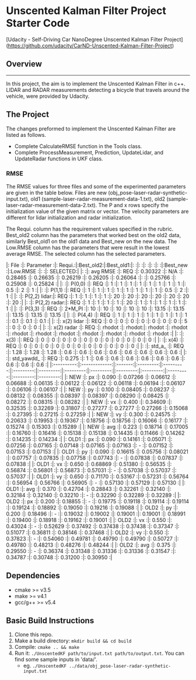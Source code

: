 # Unscented Kalman Filter Project Starter Code
[Udacity - Self-Driving Car NanoDegree Unscented Kalman Filter Project]
(https://github.com/udacity/CarND-Unscented-Kalman-Filter-Project)

## Overview
---
In this project, the aim is to implement the Unscented Kalman Filter in c++. LIDAR and RADAR measurements detecting a bicycle that travels around the vehicle, were provided by Udacity.

## The Project

The changes preformed to implement the Unscented Kalman Filter are listed as follows.

* Complete CalculateRMSE function in the Tools class.
* Complete ProcessMeasurement, Prediction, UpdateLidar, and UpdateRadar functions in UKF class.

### RMSE

The RMSE values for three files and some of the experimented parameters are given in the table below. Files are new (obj_pose-laser-radar-synthetic-input.txt), old1 (sample-laser-radar-measurement-data-1.txt), old2 (sample-laser-radar-measurement-data-2.txt). The P and x rows specify the initialization value of the given matrix or vector. The velocity parameters are different for lidar initialization and radar initialization.

The Requi. column has the requirement values specified in the rubric. Best_old2 column has the parameters that worked best on the old2 data, similarly Best_old1 on the old1 data and Best_new on the new data. The Low.RMSE column has the parameters that were result in the lowest average RMSE. The selected column has the selected parameters.

|:  File    :|: Parameter   :|: Requi.:|:Best_old2:|:Best_old1:|:         :|:         :|:         :|:         :|:         :|:Best_new :|:Low.RMSE :|:         :|: SELECTED:|
|:          :|: avg RMSE    :|: REQ   :|: 0.30322 :|:   N/A   :|: 0.28465 :|: 0.26635 :|: 0.26219 :|: 0.26205 :|: 0.26064 :|:         :|: 0.25766 :|: 0.25908 :|: 0.25824 :|
|:          :|: P(0,0)      :|: REQ   :|: 1       :|:   1     :|: 1       :|: 1       :|: 1       :|: 1       :|: 1       :|: 1       :|: 0.5     :|: 2       :|: 1       :|
|:          :|: P(1,1)      :|: REQ   :|: 1       :|:   1     :|: 1       :|: 1       :|: 1       :|: 1       :|: 1       :|: 1       :|: 0.5     :|: 2       :|: 1       :|
|:          :|: P(2,2) lidar:|: REQ   :|: 1       :|:   1     :|: 1       :|: 1       :|: 20      :|: 20      :|: 20      :|: 20      :|: 20      :|: 20      :|: 20      :|
|:          :|: P(2,2) radar:|: REQ   :|: 1       :|:   1     :|: 1       :|: 1       :|: 20      :|: 1       :|: 1       :|: 1       :|: 1       :|: 1       :|: 1       :|
|:          :|: P(3,3)      :|: REQ   :|: 2*M_PI  :|:   10    :|: 10      :|: 10      :|: 10      :|: 10      :|: 13.15   :|: 13.15   :|: 13.15   :|: 13.15   :|: 13.15   :|
|:          :|: P(4,4)      :|: REQ   :|: 1       :|:   1     :|: 1       :|: 1       :|: 1       :|: 1       :|: 1       :|: 1       :|: 0.1     :|: 0.1     :|: 0.1     :|
|:          :|: x(2) lidar  :|: REQ   :|: 0       :|:   0     :|: 0       :|: 0       :|: 0       :|: 0       :|: 0       :|: 5       :|: 0       :|: 0       :|: 0       :|
|:          :|: x(2) radar  :|: REQ   :|: rhodot  :|:   rhodot:|: rhodot  :|: rhodot  :|: rhodot  :|: rhodot  :|: rhodot  :|: rhodot  :|: rhodot  :|: rhodot  :|: rhodot  :|
|:          :|: x(3)        :|: REQ   :|: 0       :|:   0     :|: 0       :|: 0       :|: 0       :|: 0       :|: 0       :|: 0       :|: 0       :|: 0       :|: 0       :|
|:          :|: x(4)        :|: REQ   :|: 0       :|:   0     :|: 0       :|: 0       :|: 0       :|: 0       :|: 0       :|: 0       :|: 0       :|: 0       :|: 0       :|
|:          :|: std_a_      :|: REQ   :|: 1.28    :|:   1.28  :|: 1.28    :|: 0.6     :|: 0.6     :|: 0.6     :|: 0.6     :|: 0.6     :|: 0.6     :|: 0.6     :|: 0.6     :|
|:          :|: std_yawdd_  :|: REQ   :|: 0.275   :|:   1     :|: 0.6     :|: 0.6     :|: 0.6     :|: 0.6     :|: 0.6     :|: 0.6     :|: 0.6     :|: 0.6     :|: 0.6     :|
|:----------:|:-------------:|:-------:|:---------:|:---------:|:---------:|:---------:|:---------:|:---------:|:---------:|:---------:|:---------:|:---------:|:---------:|
|:  NEW     :|: px          :|: 0.090 :|: 0.07266 :|: 0.06612 :|: 0.06688 :|: 0.06135 :|: 0.06122 :|: 0.06122 :|: 0.06118 :|: 0.06194 :|: 0.06107 :|: 0.06106 :|: 0.06107 :|
|:  NEW     :|: py          :|: 0.100 :|: 0.08405 :|: 0.08237 :|: 0.08132 :|: 0.08355 :|: 0.08397 :|: 0.08397 :|: 0.08290 :|: 0.08425 :|: 0.08272 :|: 0.08315 :|: 0.08282 :|
|:  NEW     :|: vx          :|: 0.400 :|: 0.34609 :|: 0.32535 :|: 0.32269 :|: 0.31807 :|: 0.27277 :|: 0.27277 :|: 0.27266 :|: 0.15068 :|: 0.27395 :|: 0.27215 :|: 0.27259 :|
|:  NEW     :|: vy          :|: 0.300 :|: 0.24575 :|: 0.20633 :|: 0.19953 :|: 0.19367 :|: 0.18756 :|: 0.18756 :|: 0.16066 :|: 0.16177 :|: 0.15274 :|: 0.15303 :|: 0.15289 :|
|:  NEW     :|: avg         :|: 0.223 :|: 0.18714 :|: 0.17005 :|: 0.16760 :|: 0.16416 :|: 0.15138 :|: 0.15138 :|: 0.14435 :|: 0.11466 :|: 0.14262 :|: 0.14235 :|: 0.14234 :|
|:  OLD1    :|: px          :|: 0.090 :|: 0.14161 :|: 0.05071 :|: 0.07256 :|: 0.07165 :|: 0.07148 :|: 0.07165 :|: 0.07163 :|:    -    :|: 0.07152 :|: 0.07153 :|: 0.07153 :|
|:  OLD1    :|: py          :|: 0.090 :|: 0.16615 :|: 0.05756 :|: 0.08021 :|: 0.07757 :|: 0.07835 :|: 0.07758 :|: 0.07743 :|:    -    :|: 0.07838 :|: 0.07837 :|: 0.07838 :|
|:  OLD1    :|: vx          :|: 0.650 :|: 0.68869 :|: 0.51380 :|: 0.56535 :|: 0.56874 :|: 0.56801 :|: 0.56873 :|: 0.57031 :|:    -    :|: 0.57038 :|: 0.57037 :|: 0.57037 :|
|:  OLD1    :|: vy          :|: 0.650 :|: 0.71170 :|: 0.53167 :|: 0.57231 :|: 0.56764 :|: 0.56954 :|: 0.56766 :|: 0.56905 :|:    -    :|: 0.57130 :|: 0.57129 :|: 0.57130 :|
|:  OLD1    :|: avg         :|: 0.370 :|: 0.42704 :|: 0.28843 :|: 0.32261 :|: 0.32140 :|: 0.32184 :|: 0.32140 :|: 0.32210 :|:    -    :|: 0.32290 :|: 0.32289 :|: 0.32289 :|
|:  OLD2    :|: px          :|: 0.200 :|: 0.18855 :|:    -    :|: 0.19775 :|: 0.19118 :|: 0.19114 :|: 0.19114 :|: 0.19124 :|: 0.18892 :|: 0.19050 :|: 0.19216 :|: 0.19088 :|
|:  OLD2    :|: py          :|: 0.200 :|: 0.18496 :|:    -    :|: 0.19032 :|: 0.19002 :|: 0.19001 :|: 0.19001 :|: 0.18991 :|: 0.19400 :|: 0.18918 :|: 0.19162 :|: 0.19001 :|
|:  OLD2    :|: vx          :|: 0.550 :|: 0.43024 :|:    -    :|: 0.52629 :|: 0.37492 :|: 0.37438 :|: 0.37438 :|: 0.37347 :|: 0.51077 :|: 0.36811 :|: 0.38146 :|: 0.37468 :|
|:  OLD2    :|: vy          :|: 0.550 :|: 0.37823 :|:    -    :|: 0.54060 :|: 0.49781 :|: 0.49790 :|: 0.49790 :|: 0.50727 :|: 0.49780 :|: 0.48213 :|: 0.48276 :|: 0.48244 :|
|:  OLD2    :|: avg         :|: 0.375 :|: 0.29550 :|:    -    :|: 0.36374 :|: 0.31348 :|: 0.31336 :|: 0.31336 :|: 0.31547 :|: 0.34787 :|: 0.30748 :|: 0.31200 :|: 0.30950 :|

## Dependencies

* cmake >= v3.5
* make >= v4.1
* gcc/g++ >= v5.4

## Basic Build Instructions

1. Clone this repo.
2. Make a build directory: `mkdir build && cd build`
3. Compile: `cmake .. && make`
4. Run it: `./UnscentedKF path/to/input.txt path/to/output.txt`. You can find
   some sample inputs in 'data/'.
    - eg. `./UnscentedKF ../data/obj_pose-laser-radar-synthetic-input.txt`
